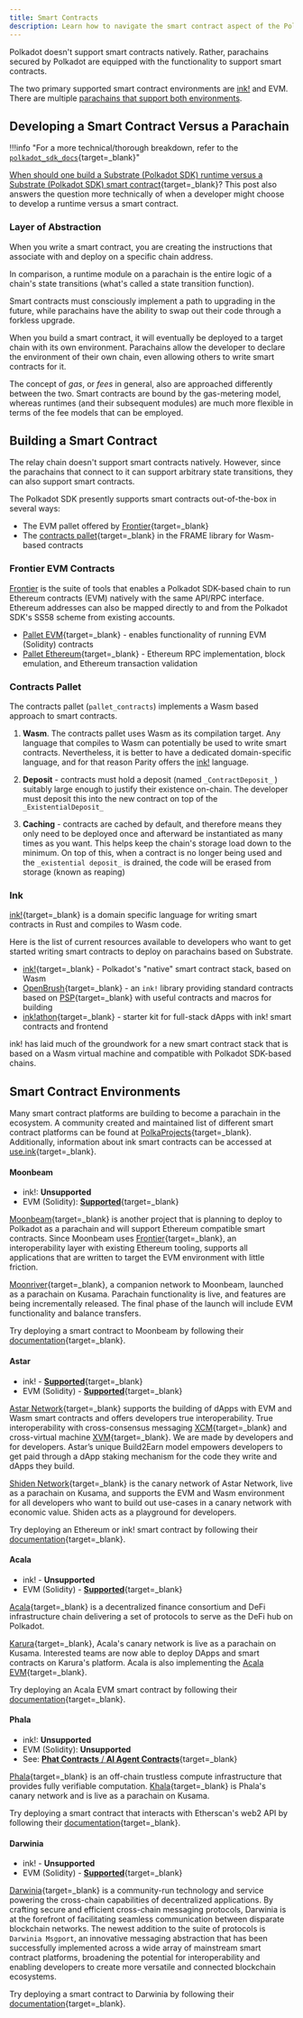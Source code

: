 ```yaml
---
title: Smart Contracts
description: Learn how to navigate the smart contract aspect of the Polkadot ecosystem, including available languages (Solidity, ink), platforms, and compilation targets.
---
```


Polkadot doesn't support smart contracts natively. Rather, parachains secured by Polkadot are equipped with the functionality to support smart contracts.

The two primary supported smart contract environments are [ink!](#ink) and EVM. There are multiple [parachains that support both environments](#smart-contract-environments).

## Developing a Smart Contract Versus a Parachain

!!!info "For a more technical/thorough breakdown, refer to the [`polkadot_sdk_docs`](https://paritytech.github.io/polkadot-sdk/master/polkadot_sdk_docs/reference_docs/runtime_vs_smart_contract/index.html){target=\_blank}"

[When should one build a Substrate (Polkadot SDK) runtime versus a Substrate (Polkadot SDK) smart contract](https://stackoverflow.com/a/56041305){target=\_blank}? This post also answers the question more technically of when a developer might choose to develop a runtime versus a smart contract.

### Layer of Abstraction

When you write a smart contract, you are creating the instructions that associate with and deploy on
a specific chain address.

In comparison, a runtime module on a parachain is the entire logic of a chain's state transitions (what's called a state transition function).

Smart contracts must consciously implement a path to upgrading in the future, while parachains have the ability to swap out their code through a forkless upgrade.

When you build a smart contract, it will eventually be deployed to a target chain with its own environment. Parachains allow the developer to declare the environment of their own chain, even allowing others to write smart contracts for it.

The concept of *gas*, or *fees* in general, also are approached differently between the two. Smart contracts are bound by the gas-metering model, whereas runtimes (and their subsequent modules) are much more flexible in terms of the fee models that can be employed.

## Building a Smart Contract

The relay chain doesn't support smart contracts natively. However, since the parachains that connect to it can support arbitrary state transitions, they can also support smart contracts.

The Polkadot SDK presently supports smart contracts out-of-the-box in several ways:

- The EVM pallet offered by [Frontier](https://github.com/paritytech/frontier){target=\_blank}
- The [contracts pallet](https://github.com/paritytech/polkadot-sdk/blob/master/substrate/frame/contracts/){target=\_blank} in the FRAME library for Wasm-based contracts

### Frontier EVM Contracts

[Frontier](https://github.com/paritytech/frontier) is the suite of tools that enables a Polkadot SDK-based chain to run Ethereum contracts (EVM) natively with the same API/RPC interface. Ethereum addresses can also be mapped directly to and from the Polkadot SDK's SS58 scheme from existing accounts.

- [Pallet EVM](https://docs.rs/pallet-evm/latest/pallet_evm/){target=\_blank} - enables functionality of running EVM (Solidity) contracts
- [Pallet Ethereum](https://docs.rs/pallet-ethereum/latest/pallet_ethereum/){target=\_blank} - Ethereum RPC implementation, block emulation, and Ethereum transaction validation

### Contracts Pallet

The contracts pallet (`pallet_contracts`) implements a Wasm based approach to smart contracts.

1. **Wasm**. The contracts pallet uses Wasm as its compilation target. Any language that
   compiles to Wasm can potentially be used to write smart contracts. Nevertheless, it is better to
   have a dedicated domain-specific language, and for that reason Parity offers the [ink!](#ink)
   language.

2. **Deposit** - contracts must hold a deposit (named `_ContractDeposit_` ) suitably large enough to justify their existence on-chain. The developer must deposit this into the new contract on top of the `_ExistentialDeposit_`

3. **Caching** - contracts are cached by default, and therefore means they only need to be deployed once and afterward be instantiated as many times as you want. This helps keep the chain's storage load down to the minimum. On top of this, when a contract is no longer being used and the `_existential deposit_` is drained, the code will be erased from storage (known as reaping)

### Ink

[ink!](https://github.com/use-ink/ink){target=\_blank} is a domain specific language for writing smart contracts in Rust and compiles to Wasm code.

Here is the list of current resources available to developers who want to get started writing smart contracts to deploy on parachains based on Substrate.

- [ink!](https://use.ink/){target=\_blank} - Polkadot's "native" smart contract stack, based on Wasm
- [OpenBrush](https://docs.openbrush.io/){target=\_blank} - an `ink!` library providing standard contracts based on [PSP](https://github.com/w3f/PSPs){target=\_blank} with useful contracts and macros for building
- [ink!athon](https://inkathon.xyz/){target=\_blank} - starter kit for full-stack dApps with ink! smart contracts and frontend

ink! has laid much of the groundwork for a new smart contract stack that is based on a Wasm virtual machine and compatible with Polkadot SDK-based chains.

## Smart Contract Environments

Many smart contract platforms are building to become a parachain in the ecosystem. A community created and maintained list of different smart contract platforms can be found at [PolkaProjects](https://www.polkaproject.com/#/projects?cateID=1&tagID=6){target=\_blank}. Additionally, information about ink smart contracts can be accessed at [use.ink](https://use.ink/#where-can-i-deploy-ink-contracts){target=\_blank}.

#### Moonbeam

- ink!: **Unsupported**
- EVM (Solidity): [**Supported**](https://docs.moonbeam.network/builders/get-started/quick-start/){target=\_blank}

[Moonbeam](https://moonbeam.network/){target=\_blank} is another project that is planning to deploy to Polkadot as a
parachain and will support Ethereum compatible smart contracts. Since Moonbeam uses
[Frontier](https://github.com/paritytech/frontier){target=\_blank}, an interoperability layer with existing Ethereum
tooling, supports all applications that are written to target the EVM environment with little
friction.

[Moonriver](https://docs.moonbeam.network/networks/moonriver/){target=\_blank}, a companion network to Moonbeam,
launched as a parachain on Kusama. Parachain functionality is live, and features are being
incrementally released. The final phase of the launch will include EVM functionality and balance
transfers.

Try deploying a smart contract to Moonbeam by following their [documentation](https://docs.moonbeam.network/){target=\_blank}.

#### Astar

- ink! - [**Supported**](https://docs.astar.network/docs/build/#wasm-smart-contracts){target=\_blank}
- EVM (Solidity) - [ **Supported**](https://docs.astar.network/docs/build/#evm-smart-contracts){target=\_blank}

[Astar Network](https://astar.network/){target=\_blank} supports the building of dApps with EVM and Wasm smart contracts and offers developers true interoperability. True interoperability with cross-consensus messaging [XCM](https://wiki.polkadot.network/docs/learn-xcm){target=\_blank} and cross-virtual machine [XVM](https://astar.network/developers){target=\_blank}. We are made by developers and for developers. Astar’s
unique Build2Earn model empowers developers to get paid through a dApp staking mechanism for the code they write and dApps they build.

[Shiden Network](https://shiden.astar.network/){target=\_blank} is the canary network of Astar Network, live as a
parachain on Kusama, and supports the EVM and Wasm environment for all developers who want to build
out use-cases in a canary network with economic value. Shiden acts as a playground for developers.

Try deploying an Ethereum or ink! smart contract by following their
[documentation](https://docs.astar.network/){target=\_blank}.

#### Acala

- ink! - **Unsupported**
- EVM (Solidity) - [**Supported**](https://wiki.acala.network/build/development-guide){target=\_blank}

[Acala](https://acala.network/){target=\_blank} is a decentralized finance consortium and DeFi infrastructure chain
delivering a set of protocols to serve as the DeFi hub on Polkadot.

[Karura](https://acala.network/karura){target=\_blank}, Acala's canary network is live as a parachain on Kusama.
Interested teams are now able to deploy DApps and smart contracts on Karura's platform. Acala is
also implementing the [Acala EVM](https://wiki.acala.network/learn/acala-evm/why-acala-evm){target=\_blank}.

Try deploying an Acala EVM smart contract by following their [documentation](https://wiki.acala.network/build/development-guide/smart-contracts){target=\_blank}.

#### Phala

- ink!: **Unsupported**
- EVM (Solidity): **Unsupported**
- See: [**Phat Contracts** / **AI Agent Contracts**](https://phala.network/phat-contract){target=\_blank}

[Phala](https://phala.network){target=\_blank} is an off-chain trustless compute infrastructure that provides fully verifiable computation. [Khala](https://phala.network/en/khala){target=\_blank} is Phala's canary network and is live as a parachain on Kusama.

Try deploying a smart contract that interacts with Etherscan's web2 API by following their
[documentation](https://docs.phala.network/ai-agent-contract/build){target=\_blank}.

#### Darwinia

- ink! - **Unsupported**
- EVM (Solidity) - [**Supported**](https://docs.darwinia.network/build/getting-started/networks/overview/){target=\_blank}

[Darwinia](https://darwinia.network/){target=\_blank} is a community-run technology and service powering the
cross-chain capabilities of decentralized applications. By crafting secure and efficient cross-chain
messaging protocols, Darwinia is at the forefront of facilitating seamless communication between
disparate blockchain networks. The newest addition to the suite of protocols is `Darwinia Msgport`,
an innovative messaging abstraction that has been successfully implemented across a wide array of
mainstream smart contract platforms, broadening the potential for interoperability and enabling
developers to create more versatile and connected blockchain ecosystems.

Try deploying a smart contract to Darwinia by following their [documentation](https://docs.darwinia.network/build/ethereum-tools/interact-with-web3js/){target=\_blank}.